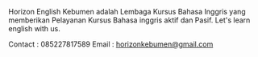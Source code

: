 Horizon English Kebumen adalah Lembaga Kursus Bahasa Inggris yang memberikan Pelayanan Kursus Bahasa inggris aktif dan Pasif.
Let's learn english with us.


Contact : 085227817589
Email : horizonkebumen@gmail.com
